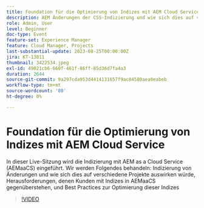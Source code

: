 ```yaml
---
title: Foundation für die Optimierung von Indizes mit AEM Cloud Service
description: AEM Änderungen der CSS-Indizierung und wie sich dies auf verschiedene Projekte auswirkt, Herausforderungen für Kunden mit Indizes in AEMaaCS und Best Practices für die Optimierung dieser Indizes
role: Admin, User
level: Beginner
doc-type: Event
feature-set: Experience Manager
feature: Cloud Manager, Projects
last-substantial-update: 2023-08-25T00:00:00Z
jira: KT-13811
thumbnail: 3422534.jpeg
exl-id: 49021cb6-660f-461f-86ff-85d36d7fa4a3
duration: 2644
source-git-commit: 9a297cda953d4414131657f9ac84580aea0eabeb
workflow-type: tm+mt
source-wordcount: '80'
ht-degree: 0%

---
```


# Foundation für die Optimierung von Indizes mit AEM Cloud Service

In dieser Live-Sitzung wird die Indizierung mit AEM as a Cloud Service (AEMaaCS) eingeführt. Wir werden Folgendes behandeln: Indizierung von Änderungen und wie sich dies auf verschiedene Projekte auswirken würde, Herausforderungen, denen Kunden mit Indizes in AEMaaCS gegenüberstehen, und Best Practices zur Optimierung dieser Indizes

>[!VIDEO](https://video.tv.adobe.com/v/3422534/?learn=on)
